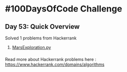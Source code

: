 # #100DaysOfCode Challenge
## Day 53: Quick Overview
Solved 1 problems from Hackerrank  
1. [MarsExploration.py](https://github.com/divyatejakotteti/100DaysOfCode/blob/master/Day%2053/MarsExploration.py)
### 
Read more about Hackerrank problems here : https://www.hackerrank.com/domains/algorithms